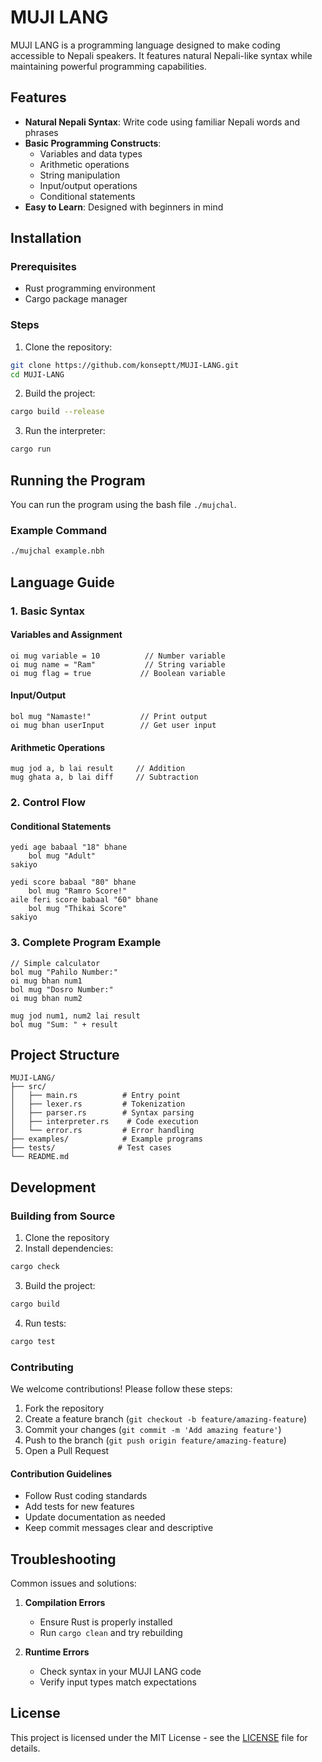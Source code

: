 # MUJI LANG

MUJI LANG is a programming language designed to make coding accessible to Nepali speakers. It features natural Nepali-like syntax while maintaining powerful programming capabilities.

## Features

- **Natural Nepali Syntax**: Write code using familiar Nepali words and phrases
- **Basic Programming Constructs**: 
  - Variables and data types
  - Arithmetic operations
  - String manipulation
  - Input/output operations
  - Conditional statements
- **Easy to Learn**: Designed with beginners in mind

## Installation

### Prerequisites
- Rust programming environment
- Cargo package manager

### Steps

1. Clone the repository:
```bash
git clone https://github.com/konseptt/MUJI-LANG.git
cd MUJI-LANG
```

2. Build the project:
```bash
cargo build --release
```

3. Run the interpreter:
```bash
cargo run
```

## Running the Program

You can run the program using the bash file `./mujchal`. 

### Example Command
```bash
./mujchal example.nbh
```

## Language Guide

### 1. Basic Syntax

#### Variables and Assignment
```nbh
oi mug variable = 10          // Number variable
oi mug name = "Ram"           // String variable
oi mug flag = true           // Boolean variable
```

#### Input/Output
```nbh
bol mug "Namaste!"           // Print output
oi mug bhan userInput        // Get user input
```

#### Arithmetic Operations
```nbh
mug jod a, b lai result     // Addition
mug ghata a, b lai diff     // Subtraction
```

### 2. Control Flow

#### Conditional Statements
```nbh
yedi age babaal "18" bhane
    bol mug "Adult"
sakiyo

yedi score babaal "80" bhane
    bol mug "Ramro Score!"
aile feri score babaal "60" bhane
    bol mug "Thikai Score"
sakiyo
```

### 3. Complete Program Example
```nbh
// Simple calculator
bol mug "Pahilo Number:"
oi mug bhan num1
bol mug "Dosro Number:"
oi mug bhan num2

mug jod num1, num2 lai result
bol mug "Sum: " + result
```

## Project Structure

```
MUJI-LANG/
├── src/
│   ├── main.rs          # Entry point
│   ├── lexer.rs         # Tokenization
│   ├── parser.rs        # Syntax parsing
│   ├── interpreter.rs    # Code execution
│   └── error.rs         # Error handling
├── examples/            # Example programs
├── tests/              # Test cases
└── README.md
```

## Development

### Building from Source

1. Clone the repository
2. Install dependencies:
```bash
cargo check
```
3. Build the project:
```bash
cargo build
```
4. Run tests:
```bash
cargo test
```

### Contributing

We welcome contributions! Please follow these steps:

1. Fork the repository
2. Create a feature branch (`git checkout -b feature/amazing-feature`)
3. Commit your changes (`git commit -m 'Add amazing feature'`)
4. Push to the branch (`git push origin feature/amazing-feature`)
5. Open a Pull Request

#### Contribution Guidelines

- Follow Rust coding standards
- Add tests for new features
- Update documentation as needed
- Keep commit messages clear and descriptive

## Troubleshooting

Common issues and solutions:

1. **Compilation Errors**
   - Ensure Rust is properly installed
   - Run `cargo clean` and try rebuilding

2. **Runtime Errors**
   - Check syntax in your MUJI LANG code
   - Verify input types match expectations

## License

This project is licensed under the MIT License - see the [LICENSE](LICENSE) file for details.

